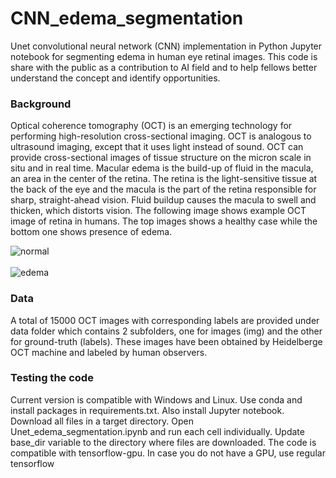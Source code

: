 # CNN_edema_segmentation
Unet convolutional neural network (CNN) implementation in Python Jupyter notebook for segmenting edema in human eye retinal images. This code is share with the public as a contribution to AI field and to help fellows better understand the concept and identify opportunities.


### Background
Optical coherence tomography (OCT) is an emerging technology for performing high-resolution cross-sectional imaging. OCT is analogous to ultrasound imaging, except that it uses light instead of sound. OCT can provide cross-sectional images of tissue structure on the micron scale in situ and in real time.  Macular edema is the build-up of fluid in the macula, an area in the center of the retina. The retina is the light-sensitive tissue at the back of the eye and the macula is the part of the retina responsible for sharp, straight-ahead vision. Fluid buildup causes the macula to swell and thicken, which distorts vision. The following image shows example OCT image of retina in humans. The top images shows a healthy case while the bottom one shows presence of edema.
<br> 

![normal](https://user-images.githubusercontent.com/34323960/108288628-c4976080-7141-11eb-8350-32ac88213aa4.png)
<br> 
<br> 
![edema](https://user-images.githubusercontent.com/34323960/108288618-bfd2ac80-7141-11eb-9a98-57a6f86d4bb3.png)

### Data
A total of 15000 OCT images with corresponding labels are provided under data folder which contains 2 subfolders, one for images (img) and the other for ground-truth (labels).
These images have been obtained by Heidelberge OCT machine and labeled by human observers.


### Testing the code
Current version is compatible with Windows and Linux. Use conda and install packages in requirements.txt. Also install Jupyter notebook.
Download all files in a target directory. Open Unet_edema_segmentation.ipynb and run each cell individually. Update base_dir variable to the directory where files are downloaded.
The code is compatible with tensorflow-gpu. In case you do not have a GPU, use regular tensorflow
